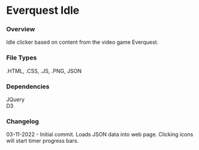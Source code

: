 # Everquest Idle

### Overview
<p>Idle clicker based on content from the video game Everquest.</p>

### File Types
<p>.HTML, .CSS, .JS, .PNG, JSON</p>

### Dependencies
<p>JQuery<br/>
D3</p>

### Changelog
03-11-2022 - Initial commit. Loads JSON data into web page. Clicking icons will start timer progress bars.
